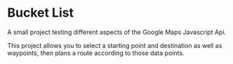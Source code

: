 # Bucket List
A small project testing different aspects of the Google Maps Javascript Api.

This project allows you to select a starting point and destination as well as waypoints, then plans a route according to those data points.
